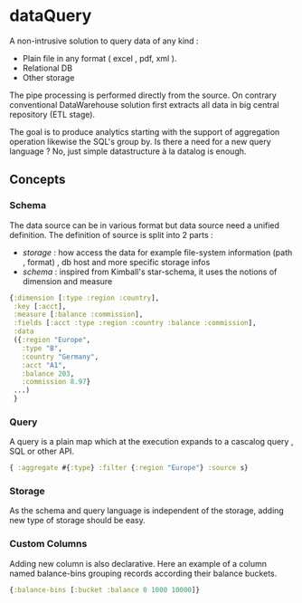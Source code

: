 # dataQuery

A non-intrusive solution to query data of any kind :

  - Plain file in any format ( excel , pdf, xml ).
  - Relational DB
  - Other storage

The pipe processing is performed directly from the source.
On contrary conventional DataWarehouse solution first extracts all data in big central repository (ETL stage).

The goal is to produce analytics starting with the support of aggregation operation likewise the SQL's group by.
Is there a need for a new query language ?
No, just simple datastructure à la datalog is enough.

## Concepts

### Schema

The data source can be in various format but data source need a unified definition.
The definition of source is split into 2 parts :
  - *storage* : how access the data for example file-system information (path , format) , db host and more specific storage infos
  - *schema* : inspired from Kimball's star-schema, it uses the notions of dimension and measure

```clojure
{:dimension [:type :region :country],
 :key [:acct],
 :measure [:balance :commission],
 :fields [:acct :type :region :country :balance :commission],
 :data
 ({:region "Europe",
   :type "B",
   :country "Germany",
   :acct "A1",
   :balance 203,
   :commission 8.97}
 ...)
 }
```

### Query

A query is a plain map which at the execution expands to a cascalog query , SQL or other API.

```clojure
{ :aggregate #{:type} :filter {:region "Europe"} :source s}
```

### Storage

As the schema and query language is independent of the storage, adding new type of storage should be easy.

### Custom Columns
Adding new column is also declarative.
Here an example of a column named balance-bins grouping records according their balance buckets.

```clojure
{:balance-bins [:bucket :balance 0 1000 10000]}
```

